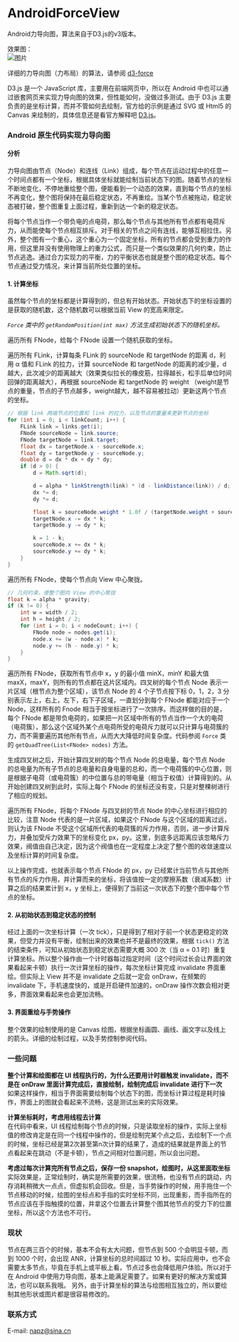 # AndroidForceView
Android力导向图，算法来自于D3.js的v3版本。

效果图：  
![图片](https://github.com/Amot-zpan/AndroidForceView/blob/master/androidforceview.gif)

详细的力导向图（力布局）的算法，请参阅 [d3-force](https://github.com/d3/d3-force/blob/master/README.md)

D3.js 是一个 JavaScript 库，主要用在前端网页中，所以在 Android 中也可以通过嵌套网页来实现力导向图的效果，但性能如何，没做过多测试。由于
D3.js 主要负责的是坐标计算，而并不管如何去绘制，官方给的示例是通过 SVG 或 Html5 的 Canvas 来绘制的，具体信息还是看官方解释吧 [D3.js](https://github.com/d3/d3)。

### Android 原生代码实现力导向图  
#### 分析  
力导向图由节点（Node）和连线（Link）组成，每个节点在运动过程中的任意一个时间点都有一个坐标，根据具体坐标就能绘制当前状态下的图。随着节点的坐标不断地变化，不停地重绘整个图，便能看到一个动态的效果，直到每个节点的坐标不再变化，整个图将保持在最后稳定状态，不再重绘。当某个节点被拖动，稳定状态被打破，整个图重复上面过程，重新到达一个新的稳定状态。

将每个节点当作一个带负电的点电荷，那么每个节点与其他所有节点都有电荷斥力，从而能使每个节点相互排斥。对于相关的节点之间有连线，能够互相拉住。另外，整个图有一个重心，这个重心为一个固定坐标，所有的节点都会受到重力的作用，但这里并没有使用物理上的重力公式，而只是一个类似效果的几何约束，防止节点逃逸。通过合力实现力的平衡，力的平衡状态也就是整个图的稳定状态。每个节点通过受力情况，来计算当前所处位置的坐标。

#### 1. 计算坐标  
虽然每个节点的坐标都是计算得到的，但总有开始状态。开始状态下的坐标设置的是获取的随机数，这个随机数可以根据当前 View 的宽高来限定。  

*`Force` 类中的 `getRandomPosition(int max)` 方法生成初始状态下的随机坐标。*

遍历所有 FNode，给每个 FNode 设置一个随机获取的坐标。

遍历所有 FLink，计算每条 FLink 的 sourceNode 和 targetNode 的距离 d，利用 α 值和 FLink 的拉力，计算 sourceNode 和 targetNode 的距离的减少量，d 越大，此次减少的距离越大（效果类似拉长的橡皮筋，拉得越长，松手后单位时间回弹的距离越大），再根据 sourceNode 和 targetNode 的 weight （weight是节点的重量，节点的子节点越多，weight越大，越不容易被拉动）更新这两个节点的坐标。
```java
// 根据 link 两端节点的位置和 link 的拉力，以及节点的重量来更新节点的坐标
for (int i = 0; i < linkCount; i++) {
    FLink link = links.get(i);
    FNode sourceNode = link.source;
    FNode targetNode = link.target;
    float dx = targetNode.x - sourceNode.x;
    float dy = targetNode.y - sourceNode.y;
    double d = dx * dx + dy * dy;
    if (d > 0) {
        d = Math.sqrt(d);

        d = alpha * linkStrength(link) * (d - linkDistance(link)) / d;
        dx *= d;
        dy *= d;

        float k = sourceNode.weight * 1.0f / (targetNode.weight + sourceNode.weight);
        targetNode.x -= dx * k;
        targetNode.y -= dy * k;

        k = 1 - k;
        sourceNode.x += dx * k;
        sourceNode.y += dy * k;
    }
}
```
遍历所有 FNode，使每个节点向 View 中心聚拢。
```java
// 几何约束，使整个图向 View 的中心聚拢
float k = alpha * gravity;
if (k != 0) {
    int w = width / 2;
    int h = height / 2;
    for (int i = 0; i < nodeCount; i++) {
        FNode node = nodes.get(i);
        node.x += (w - node.x) * k;
        node.y += (h - node.y) * k;
    }
}
```
遍历所有 FNode，获取所有节点中 x，y 的最小值 minX，minY 和最大值 maxX，maxY，则所有的节点都在这片区域内。四叉树的每个节点 Node 表示一片区域（根节点为整个区域），该节点 Node 的 4 个子节点按下标 0，1，2，3 分别表示左上，右上，左下，右下子区域，一直划分到每个 FNode 都能对应于一个 Node，这样所有的 Fnode 相当于按坐标进行了一次排序。而这样做的目的是，每个 FNode 都是带负电荷的，如果把一片区域中所有的节点当作一个大的电荷（电荷簇），那么这个区域外某个点电荷所受的电荷斥力就可以只计算与电荷簇的力，而不需要遍历其他所有节点，从而大大降低时间复杂度。代码参阅 `Force` 类的 `getQuadTree(List<FNode> nodes)` 方法。

生成四叉树之后，开始计算四叉树的每个节点 Node 的总电量，每个节点 Node 的总电量为所有子节点的总电量和自身电量的总和，而一个电荷簇的中心位置，则是根据子电荷（或电荷簇）的中位置与总的带电量（相当于权值）计算得到的。从开始创建四叉树到此时，实际上每个 FNode 的坐标还没有变，只是对整棵树进行了相应的规划。

遍历所有 FNode，将每个 FNode 与四叉树的节点 Node 的中心坐标进行相应的比较，注意 Node 代表的是一片区域，如果这个 FNode 与这个区域的距离过远，则认为该 FNode 不受这个区域所代表的电荷簇的斥力作用，否则，进一步计算斥力，并叠加受斥力效果下的坐标变化 px，py。这里，到底多远距离应该忽略斥力效果，阀值由自己决定，因为这个阀值也在一定程度上决定了整个图的收敛速度以及坐标计算的时间复杂度。

以上操作完成，也就表示每个节点 FNode 的 px，py 已经累计当前节点与其他所有节点的斥力作用，并计算而来的坐标，将该值按一定的摩擦系数（衰减系数）计算之后的结果累计到 x，y 坐标上，便得到了当前这一次状态下的整个图中每个节点的坐标。

#### 2. 从初始状态到稳定状态的控制
经过上面的一次坐标计算（一次 tick），只是得到了相对于前一个状态更稳定的效果，但受力并没有平衡，绘制出来的效果也并不是最终的效果，根据 `tick()` 方法的结束条件，可知从初始状态到稳定状态需要大概 300 次（当 α = 0.1 时）重复计算坐标。所以整个操作由一个计时器每过指定时间（这个时间过长会让界面的效果看起来卡顿）执行一次计算坐标的操作，每次坐标计算完成 invalidate 界面重绘。但实际上 View 并不是 invalidate 之后就一定会 onDraw，在频繁的 invalidate 下，手机速度快的，或是开启硬件加速的，onDraw 操作次数会相对更多，界面效果看起来也会更加流畅。

#### 3. 界面重绘与手势操作
整个效果的绘制使用的是 Canvas 绘图，根据坐标画圆、画线、画文字以及线上的箭头。详细的绘制过程，以及手势控制参阅代码。

### 一些问题
**整个计算和绘图都在 UI 线程执行的，为什么还要用计时器触发 invalidate，而不是在 onDraw 里面计算完成后，直接绘制，绘制完成后 invalidate 进行下一次**  
如果这样操作，相当于界面需要绘制每个状态下的图，而坐标计算过程是耗时操作，界面上的图就会看起来不流畅，这是测试出来的实际效果。

**计算坐标耗时，考虑用线程去计算**  
在代码中看来，UI 线程绘制每个节点的时候，只是读取坐标的操作，实际上坐标值的修改肯定是在同一个线程中操作的，但是绘制完某个点之后，去绘制下一个点的时候，坐标已经是第2次甚至第n次计算的结果了，造成的结果就是界面上的节点看起来在跳动（不是卡顿），节点之间相对位置问题，所以会出问题。

**考虑过每次计算完所有节点之后，保存一份 snapshot，绘图时，从这里面取坐标**
实际效果是，正常绘制时，确实是所需要的效果，很流畅，也没有节点的跳动，内存消耗稍微大一点点，但虚拟机会回收。但是，当手势操作的时候，用手拖住一个节点移动的时候，绘图的坐标点和手指的实时坐标不同，出现重影，而手指所在的节点应该在手指触摸的位置，并拿这个位置去计算整个图其他节点的受力下的位置坐标，所以这个方法也不可行。

### 现状
节点在两三百个的时候，基本不会有太大问题，但节点到 500 个会明显卡顿，而到 1000 个时，会出现 ANR，计算坐标的总时间超过 10 秒。实际应用中，也不会需要太多节点，毕竟在手机上或平板上看，节点过多也会降低用户体验。所以对于在 Android 中使用力导向图，基本上能满足需要了。如果有更好的解决方案或算法，也可以联系我哦。
另外，由于计算坐标的算法与绘图相互独立的，所以要绘制其他形状或图片都是很容易修改的。

### 联系方式
E-mail: [napz@sina.cn](mailto:napz@sina.cn)
